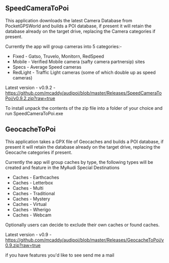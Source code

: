 ## SpeedCameraToPoi

This application downloads the latest Camera Database from PocketGPSWorld and builds a POI database, if present it will retain the database already on the target drive, replacing the Camera categories if present.

Currently the app will group cameras into 5 categories:-

* Fixed - Gatso, Truvelo, Monitorn, RedSpeed
* Mobile - Verified Mobile camera (safty camera partnersip) sites
* Specs - Average Speed cameras
* RedLight - Traffic Light cameras (some of which double up as speed cameras)

Latest version - v0.9.2 - https://github.com/mcaddy/audipoi/blob/master/Releases/SpeedCameraToPoi/v0.9.2.zip?raw=true

To install unpack the contents of the zip file into a folder of your choice and run SpeedCameraToPoi.exe

## GeocacheToPoi

This application takes a GPX file of Geocaches and builds a POI database, if present it will retain the database already on the target drive, replacing the Geocache categories if present.

Currently the app will group caches by type, the following types will be created and feature in the MyAudi Special Destinations

* Caches - Earthcaches
* Caches - Letterbox
* Caches - Multi
* Caches - Traditional
* Caches - Mystery
* Caches - Virtual
* Caches - Wherigo
* Caches - Webcam

Optionally users can decide to exclude their own caches or found caches.

Latest version - v0.9 - https://github.com/mcaddy/audipoi/blob/master/Releases/GeocacheToPoi/v0.9.zip?raw=true

if you have features you'd like to see send me a mail
